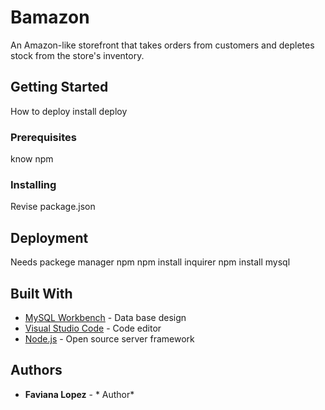 # Bamazon

An Amazon-like storefront that takes orders from customers and depletes stock from the store's inventory.

## Getting Started

How to deploy
install
deploy

### Prerequisites

know npm

### Installing

Revise package.json

## Deployment

Needs packege manager npm
npm install inquirer
npm install mysql

## Built With

* [MySQL Workbench](https://www.mysql.com/products/workbench/) - Data base design
* [Visual Studio Code](https://code.visualstudio.com/) - Code editor
* [Node.js](https://nodejs.org/) - Open source server framework

## Authors

* **Faviana Lopez** - * Author* 
